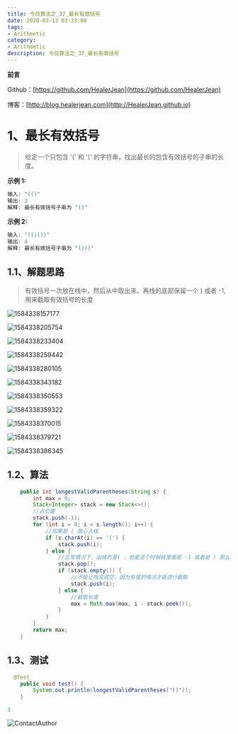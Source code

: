 ```yaml
---
title: 今日算法之_37_最长有效括号
date: 2020-03-13 03:33:00
tags: 
- Arithmetic
category: 
- Arithmetic
description: 今日算法之_37_最长有效括号
---
```


**前言**     

 Github：[https://github.com/HealerJean](https://github.com/HealerJean)         

 博客：[http://blog.healerjean.com](http://HealerJean.github.io)          



# 1、最长有效括号
> 给定一个只包含 '(' 和 ')' 的字符串，找出最长的包含有效括号的子串的长度。



**示例 1:**

```java
输入: "(()"
输出: 2
解释: 最长有效括号子串为 "()"
```


**示例 2:**

```java
输入: ")()())"
输出: 4
解释: 最长有效括号子串为 "()()"
```



## 1.1、解题思路 

> 有效括号一次放在栈中，然后从中取出来。再栈的底部保留一个 ) 或者 -1,用来截取有效括号的长度







![1584338157177](https://raw.githubusercontent.com/HealerJean/HealerJean.github.io/master/blogImages/1584338157177.png)



![1584338205754](https://raw.githubusercontent.com/HealerJean/HealerJean.github.io/master/blogImages/1584338205754.png)





![1584338233404](https://raw.githubusercontent.com/HealerJean/HealerJean.github.io/master/blogImages/1584338233404.png)



![1584338259442](https://raw.githubusercontent.com/HealerJean/HealerJean.github.io/master/blogImages/1584338259442.png)





![1584338280105](https://raw.githubusercontent.com/HealerJean/HealerJean.github.io/master/blogImages/1584338280105.png)





![1584338343182](https://raw.githubusercontent.com/HealerJean/HealerJean.github.io/master/blogImages/1584338343182.png)



![1584338350553](https://raw.githubusercontent.com/HealerJean/HealerJean.github.io/master/blogImages/1584338350553.png)



![1584338359322](https://raw.githubusercontent.com/HealerJean/HealerJean.github.io/master/blogImages/1584338359322.png)



![1584338370015](https://raw.githubusercontent.com/HealerJean/HealerJean.github.io/master/blogImages/1584338370015.png)





![1584338379721](https://raw.githubusercontent.com/HealerJean/HealerJean.github.io/master/blogImages/1584338379721.png)







![1584338386345](https://raw.githubusercontent.com/HealerJean/HealerJean.github.io/master/blogImages/1584338386345.png)






## 1.2、算法

```java
    public int longestValidParentheses(String s) {
        int max = 0;
        Stack<Integer> stack = new Stack<>();
        //占位置
        stack.push(-1);
        for (int i = 0; i < s.length(); i++) {
            //如果是 ( 放心入栈
            if (s.charAt(i) == '(') {
                stack.push(i);
            } else {
                //正常情况下，出栈的是( ，但是这个时候栈里面是 -1 或者是 ) 那么取出来栈就变成空了，所以如果是空的情况，还会把它放进去
                stack.pop();
                if (stack.empty()) {
                    //不能让栈变成空，因为有值的情况才能进行截取
                    stack.push(i);
                } else {
                    //截取长度
                    max = Math.max(max, i - stack.peek());
                }
            }
        }
        return max;
    }
```




## 1.3、测试 

```java
  @Test
    public void test() {
        System.out.println(longestValidParentheses("()"));
    }

1
```

![ContactAuthor](https://raw.githubusercontent.com/HealerJean/HealerJean.github.io/master/assets/img/artical_bottom.jpg)



<link rel="stylesheet" href="https://unpkg.com/gitalk/dist/gitalk.css">

<script src="https://unpkg.com/gitalk@latest/dist/gitalk.min.js"></script> 
<div id="gitalk-container"></div>    
 <script type="text/javascript">
    var gitalk = new Gitalk({
		clientID: `1d164cd85549874d0e3a`,
		clientSecret: `527c3d223d1e6608953e835b547061037d140355`,
		repo: `HealerJean.github.io`,
		owner: 'HealerJean',
		admin: ['HealerJean'],
		id: 'B6xCxdhbzO50WxfY',
    });
    gitalk.render('gitalk-container');
</script> 


